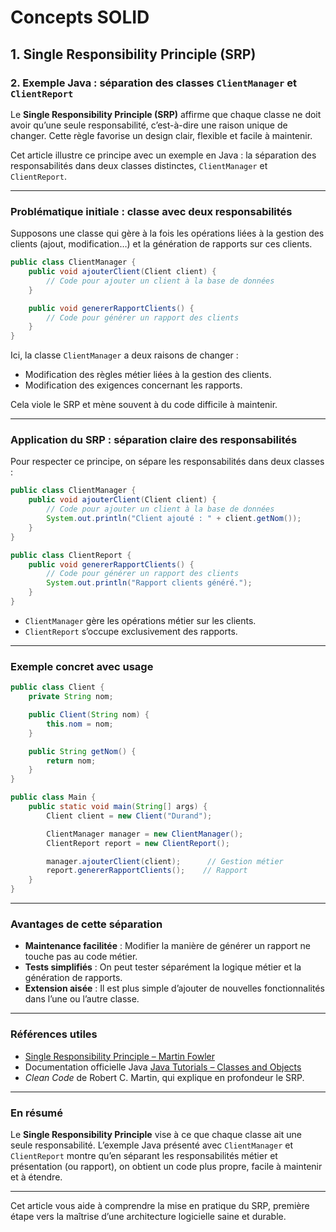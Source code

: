 # Concepts SOLID

## 1. Single Responsibility Principle (SRP)

### 2. Exemple Java : séparation des classes `ClientManager` et `ClientReport`

Le **Single Responsibility Principle (SRP)** affirme que chaque classe ne doit avoir qu’une seule responsabilité, c’est-à-dire une raison unique de changer. Cette règle favorise un design clair, flexible et facile à maintenir.

Cet article illustre ce principe avec un exemple en Java : la séparation des responsabilités dans deux classes distinctes, `ClientManager` et `ClientReport`.

---

### Problématique initiale : classe avec deux responsabilités

Supposons une classe qui gère à la fois les opérations liées à la gestion des clients (ajout, modification…) et la génération de rapports sur ces clients.

```java
public class ClientManager {
    public void ajouterClient(Client client) {
        // Code pour ajouter un client à la base de données
    }

    public void genererRapportClients() {
        // Code pour générer un rapport des clients
    }
}
```

Ici, la classe `ClientManager` a deux raisons de changer :

- Modification des règles métier liées à la gestion des clients.
- Modification des exigences concernant les rapports.

Cela viole le SRP et mène souvent à du code difficile à maintenir.

---

### Application du SRP : séparation claire des responsabilités

Pour respecter ce principe, on sépare les responsabilités dans deux classes :

```java
public class ClientManager {
    public void ajouterClient(Client client) {
        // Code pour ajouter un client à la base de données
        System.out.println("Client ajouté : " + client.getNom());
    }
}

public class ClientReport {
    public void genererRapportClients() {
        // Code pour générer un rapport des clients
        System.out.println("Rapport clients généré.");
    }
}
```

- `ClientManager` gère les opérations métier sur les clients.
- `ClientReport` s’occupe exclusivement des rapports.

---

### Exemple concret avec usage

```java
public class Client {
    private String nom;

    public Client(String nom) {
        this.nom = nom;
    }

    public String getNom() {
        return nom;
    }
}

public class Main {
    public static void main(String[] args) {
        Client client = new Client("Durand");

        ClientManager manager = new ClientManager();
        ClientReport report = new ClientReport();

        manager.ajouterClient(client);      // Gestion métier
        report.genererRapportClients();    // Rapport
    }
}
```

---

### Avantages de cette séparation

- **Maintenance facilitée** : Modifier la manière de générer un rapport ne touche pas au code métier.
- **Tests simplifiés** : On peut tester séparément la logique métier et la génération de rapports.
- **Extension aisée** : Il est plus simple d’ajouter de nouvelles fonctionnalités dans l’une ou l’autre classe.

---

### Références utiles

- [Single Responsibility Principle – Martin Fowler](https://martinfowler.com/bliki/SingleResponsibilityPrinciple.html)  
- Documentation officielle Java [Java Tutorials – Classes and Objects](https://docs.oracle.com/javase/tutorial/java/javaOO/classes.html)  
- *Clean Code* de Robert C. Martin, qui explique en profondeur le SRP.

---

### En résumé

Le **Single Responsibility Principle** vise à ce que chaque classe ait une seule responsabilité. L’exemple Java présenté avec `ClientManager` et `ClientReport` montre qu’en séparant les responsabilités métier et présentation (ou rapport), on obtient un code plus propre, facile à maintenir et à étendre.

---

Cet article vous aide à comprendre la mise en pratique du SRP, première étape vers la maîtrise d’une architecture logicielle saine et durable.